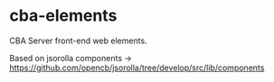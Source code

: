 # cba-elements

CBA Server front-end web elements.

Based on jsorolla components  -> https://github.com/opencb/jsorolla/tree/develop/src/lib/components
